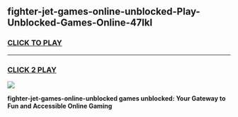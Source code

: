
## fighter-jet-games-online-unblocked-Play-Unblocked-Games-Online-47lkl
<h3>
<a href="https://premium76.site?title=fighter-jet-games-online-unblocked&ref=25A">CLICK TO PLAY</a></h3>
<hr>

<h3>
<a href="https://premium76.site?title=fighter-jet-games-online-unblocked&ref=25A">CLICK 2 PLAY</a>
  
</h3>

<a href="https://premium76.site?title=fighter-jet-games-online-unblocked&ref=25A"><img src="https://clearcache.store/games.png"></a>


**fighter-jet-games-online-unblocked games unblocked: Your Gateway to Fun and Accessible Online Gaming**
